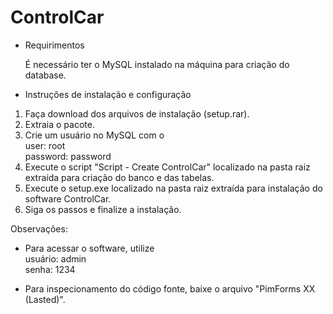 # ControlCar

* Requirimentos 

  É necessário ter o MySQL instalado na máquina para criação do database.


* Instruções de instalação e configuração

1. Faça download dos arquivos de instalação (setup.rar).
2. Extraia o pacote.
3. Crie um usuário no MySQL com o       
  user: root      
  password: password    
4. Execute o script "Script - Create ControlCar" localizado na pasta raiz extraída para criação do banco e das tabelas.
5. Execute o setup.exe localizado na pasta raiz extraída para instalação do software ControlCar.
6. Siga os passos e finalize a instalação.

Observações: 
* Para acessar o software, utilize       
  usuário: admin    
  senha: 1234

* Para inspecionamento do código fonte, baixe o arquivo "PimForms XX (Lasted)".
